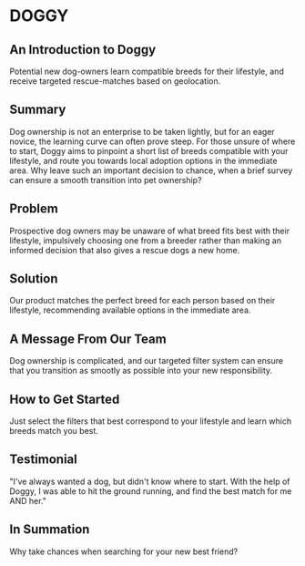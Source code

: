 # DOGGY #

<!-- 
> This material was originally posted [here](http://www.quora.com/What-is-Amazons-approach-to-product-development-and-product-management). It is reproduced here for posterities sake.

There is an approach called "working backwards" that is widely used at Amazon. They work backwards from the customer, rather than starting with an idea for a product and trying to bolt customers onto it. While working backwards can be applied to any specific product decision, using this approach is especially important when developing new products or features.

For new initiatives a product manager typically starts by writing an internal press release announcing the finished product. The target audience for the press release is the new/updated product's customers, which can be retail customers or internal users of a tool or technology. Internal press releases are centered around the customer problem, how current solutions (internal or external) fail, and how the new product will blow away existing solutions.

If the benefits listed don't sound very interesting or exciting to customers, then perhaps they're not (and shouldn't be built). Instead, the product manager should keep iterating on the press release until they've come up with benefits that actually sound like benefits. Iterating on a press release is a lot less expensive than iterating on the product itself (and quicker!).

If the press release is more than a page and a half, it is probably too long. Keep it simple. 3-4 sentences for most paragraphs. Cut out the fat. Don't make it into a spec. You can accompany the press release with a FAQ that answers all of the other business or execution questions so the press release can stay focused on what the customer gets. My rule of thumb is that if the press release is hard to write, then the product is probably going to suck. Keep working at it until the outline for each paragraph flows. 

Oh, and I also like to write press-releases in what I call "Oprah-speak" for mainstream consumer products. Imagine you're sitting on Oprah's couch and have just explained the product to her, and then you listen as she explains it to her audience. That's "Oprah-speak", not "Geek-speak".

Once the project moves into development, the press release can be used as a touchstone; a guiding light. The product team can ask themselves, "Are we building what is in the press release?" If they find they're spending time building things that aren't in the press release (overbuilding), they need to ask themselves why. This keeps product development focused on achieving the customer benefits and not building extraneous stuff that takes longer to build, takes resources to maintain, and doesn't provide real customer benefit (at least not enough to warrant inclusion in the press release).
 -->
 
## An Introduction to Doggy ##
  
  Potential new dog-owners learn compatible breeds for their lifestyle, and receive targeted rescue-matches based on geolocation.

## Summary ##

  Dog ownership is not an enterprise to be taken lightly, but for an eager novice, the learning curve can often prove steep.  For those unsure of where to start, Doggy aims to pinpoint a short list of breeds compatible with your lifestyle, and route you towards local adoption options in the immediate area.  Why leave such an important decision to chance, when a brief survey can ensure a smooth transition into pet ownership?

## Problem ##
  Prospective dog owners may be unaware of what breed fits best with their lifestyle, impulsively choosing one from a breeder rather than making an informed decision that also gives a rescue dogs a new home.

## Solution ##
  Our product matches the perfect breed for each person based on their lifestyle, recommending available options in the immediate area.

## A Message From Our Team ##
  Dog ownership is complicated, and our targeted filter system can ensure that you transition as smootly as possible into your new responsibility.

## How to Get Started ##
  Just select the filters that best correspond to your lifestyle and learn which breeds match you best.

## Testimonial ##
  "I've always wanted a dog, but didn't know where to start.  With the help of Doggy, I was able to hit the ground running, and find the best match for me AND her."  

## In Summation ##
  Why take chances when searching for your new best friend?
